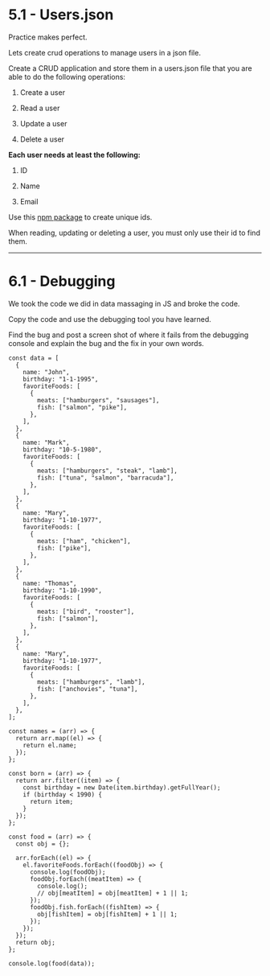 # 5.1 - Users.json

Practice makes perfect.

Lets create crud operations to manage users in a json file.

Create a CRUD application and store them in a users.json file that you are able
to do the following operations:

1. Create a user

2. Read a user

3. Update a user

4. Delete a user

**Each user needs at least the following:**

1. ID

2. Name

3. Email

Use this [npm package](https://www.npmjs.com/package/uniqid) to create unique
ids.

When reading, updating or deleting a user, you must only use their id to find
them.

---

# 6.1 - Debugging

We took the code we did in data massaging in JS and broke the code.

Copy the code and use the debugging tool you have learned.

Find the bug and post a screen shot of where it fails from the debugging console
and explain the bug and the fix in your own words.

```
const data = [
  {
    name: "John",
    birthday: "1-1-1995",
    favoriteFoods: [
      {
        meats: ["hamburgers", "sausages"],
        fish: ["salmon", "pike"],
      },
    ],
  },
  {
    name: "Mark",
    birthday: "10-5-1980",
    favoriteFoods: [
      {
        meats: ["hamburgers", "steak", "lamb"],
        fish: ["tuna", "salmon", "barracuda"],
      },
    ],
  },
  {
    name: "Mary",
    birthday: "1-10-1977",
    favoriteFoods: [
      {
        meats: ["ham", "chicken"],
        fish: ["pike"],
      },
    ],
  },
  {
    name: "Thomas",
    birthday: "1-10-1990",
    favoriteFoods: [
      {
        meats: ["bird", "rooster"],
        fish: ["salmon"],
      },
    ],
  },
  {
    name: "Mary",
    birthday: "1-10-1977",
    favoriteFoods: [
      {
        meats: ["hamburgers", "lamb"],
        fish: ["anchovies", "tuna"],
      },
    ],
  },
];

const names = (arr) => {
  return arr.map((el) => {
    return el.name;
  });
};

const born = (arr) => {
  return arr.filter((item) => {
    const birthday = new Date(item.birthday).getFullYear();
    if (birthday < 1990) {
      return item;
    }
  });
};

const food = (arr) => {
  const obj = {};

  arr.forEach((el) => {
    el.favoriteFoods.forEach((foodObj) => {
      console.log(foodObj);
      foodObj.forEach((meatItem) => {
        console.log();
        // obj[meatItem] = obj[meatItem] + 1 || 1;
      });
      foodObj.fish.forEach((fishItem) => {
        obj[fishItem] = obj[fishItem] + 1 || 1;
      });
    });
  });
  return obj;
};

console.log(food(data));

```
